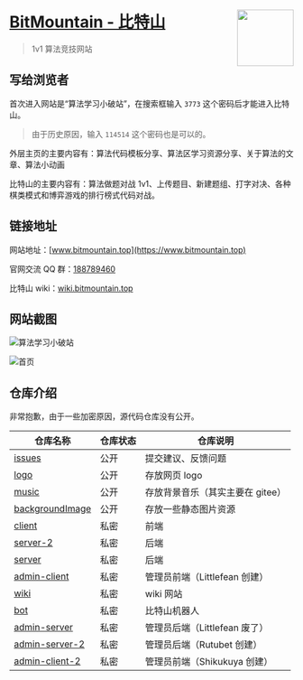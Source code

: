 # [BitMountain - 比特山](https://www.bitmountain.top) <img src="https://aya1.eu.org/https://github.com/Bit-Mountain/logo/raw/master/bitMountainLogo.png" width="100" height="100" align="right" />

> 1v1 算法竞技网站

## 写给浏览者

首次进入网站是“算法学习小破站”，在搜索框输入 `3773` 这个密码后才能进入比特山。

> 由于历史原因，输入 `114514` 这个密码也是可以的。

外层主页的主要内容有：算法代码模板分享、算法区学习资源分享、关于算法的文章、算法小动画

比特山的主要内容有：算法做题对战 1v1、上传题目、新建题组、打字对决、各种棋类模式和博弈游戏的排行榜式代码对战。

## 链接地址

网站地址：[www.bitmountain.top](https://www.bitmountain.top)

官网交流 QQ 群：[188789460](https://qm.qq.com/cgi-bin/qm/qr?k=J-jBe0PHBYvoviHE1oNImVKzT_1hXuUW)

比特山 wiki：[wiki.bitmountain.top](https://wiki.bitmountain.top)

## 网站截图

![算法学习小破站](https://s2.loli.net/2023/11/05/SWXbpsIAYrQ6915.png)

![首页](https://s2.loli.net/2023/11/05/ilXymUq6eaN8CBk.png)

## 仓库介绍

非常抱歉，由于一些加密原因，源代码仓库没有公开。

| 仓库名称                                                           | 仓库状态 | 仓库说明                         |
| ------------------------------------------------------------------ | -------- | -------------------------------- |
| [issues](https://github.com/Bit-Mountain/issues)                   | 公开     | 提交建议、反馈问题               |
| [logo](https://github.com/Bit-Mountain/logo)                       | 公开     | 存放网页 logo                    |
| [music](https://github.com/Bit-Mountain/music)                     | 公开     | 存放背景音乐（其实主要在 gitee） |
| [backgroundImage](https://github.com/Bit-Mountain/backgroundImage) | 公开     | 存放一些静态图片资源             |
| [client](https://github.com/Bit-Mountain/client)                   | 私密     | 前端                             |
| [server-2](https://github.com/Bit-Mountain/server-2)               | 私密     | 后端                             |
| [server](https://github.com/Bit-Mountain/server)                   | 私密     | 后端                             |
| [admin-client](https://github.com/Bit-Mountain/admin-client)       | 私密     | 管理员前端（Littlefean 创建）    |
| [wiki](https://github.com/Bit-Mountain/wiki)                       | 私密     | wiki 网站                        |
| [bot](https://github.com/Bit-Mountain/bot)                         | 私密     | 比特山机器人                     |
| [admin-server](https://github.com/Bit-Mountain/admin-server)       | 私密     | 管理员后端（Littlefean 废了）    |
| [admin-server-2](https://github.com/Bit-Mountain/admin-server-2)   | 私密     | 管理员后端（Rutubet 创建）       |
| [admin-client-2](https://github.com/Bit-Mountain/admin-client-2)   | 私密     | 管理员前端（Shikukuya 创建）     |

